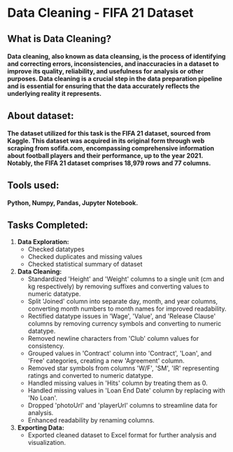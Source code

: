 # Data Cleaning - FIFA 21 Dataset
## What is Data Cleaning?
#### Data cleaning, also known as data cleansing, is the process of identifying and correcting errors, inconsistencies, and inaccuracies in a dataset to improve its quality, reliability, and usefulness for analysis or other purposes. Data cleaning is a crucial step in the data preparation pipeline and is essential for ensuring that the data accurately reflects the underlying reality it represents.
## About dataset:
#### The dataset utilized for this task is the FIFA 21 dataset, sourced from Kaggle. This dataset was acquired in its original form through web scraping from sofifa.com, encompassing comprehensive information about football players and their performance, up to the year 2021. Notably, the FIFA 21 dataset comprises 18,979 rows and 77 columns.
## Tools used:
#### Python, Numpy, Pandas, Jupyter Notebook.
## Tasks Completed:
1. **Data Exploration:**
      - Checked datatypes
      - Checked duplicates and missing values
      - Checked statistical summary of dataset
2. **Data Cleaning:**
      - Standardized 'Height' and 'Weight' columns to a single unit (cm and kg respectively) by removing suffixes and converting values to numeric datatype.
      - Split 'Joined' column into separate day, month, and year columns, converting month numbers to month names for improved readability.
      - Rectified datatype issues in 'Wage', 'Value', and 'Release Clause' columns by removing currency symbols and converting to numeric datatype.
      - Removed newline characters from 'Club' column values for consistency.
      - Grouped values in 'Contract' column into 'Contract', 'Loan', and 'Free' categories, creating a new 'Agreement' column.
      - Removed star symbols from columns 'W/F', 'SM', 'IR' representing ratings and converted to numeric datatype.
      - Handled missing values in 'Hits' column by treating them as 0.
      - Handled missing values in 'Loan End Date' column by replacing with 'No Loan'.
      - Dropped 'photoUrl' and 'playerUrl' columns to streamline data for analysis.
      - Enhanced readability by renaming columns.
3. **Exporting Data:**
      - Exported cleaned dataset to Excel format for further analysis and visualization.
